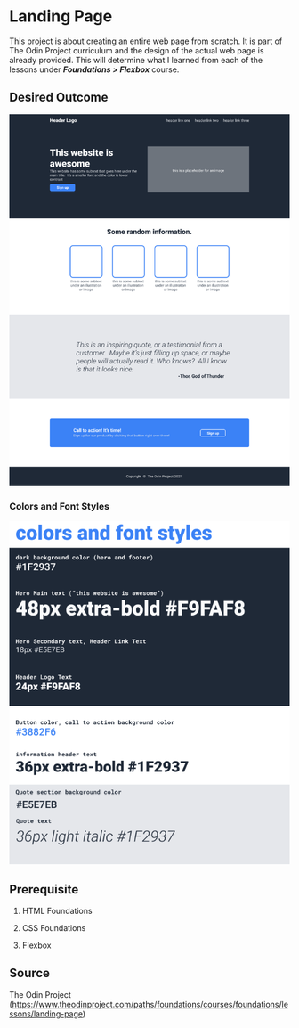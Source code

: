 # Landing Page

This project is about creating an entire web page from scratch. It is part of The Odin Project curriculum and the design of the actual web page is already provided. This will determine what I learned from each of the lessons under **_Foundations > Flexbox_** course.

## Desired Outcome
![full_design](./images/full_design.png)

### Colors and Font Styles
![colors_and_stuff](./images/colors_and_stuff.png)


## Prerequisite

1. HTML Foundations

2. CSS Foundations

3. Flexbox

## Source

The Odin Project (https://www.theodinproject.com/paths/foundations/courses/foundations/lessons/landing-page)